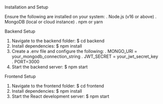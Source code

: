 Installation and Setup

Ensure the following are installed on your system:
   . Node.js (v16 or above)
   . MongoDB (local or cloud instance)
   . npm or yarn

Backend Setup 

   1. Navigate to the backend folder:  $ cd backend
   2. Install dependencies: $ npm install
   3. Create a .env file and configure the following:
        . MONGO_URI = your_mongodb_connection_string
        . JWT_SECRET = your_jwt_secret_key
        . PORT=3000
   4. Start the backend server: $ npm start
      
Frontend Setup

   1. Navigate to the frontend folder: $ cd frontend
   2. Install dependencies: $ npm install
   3. Start the React development server: $ npm start

